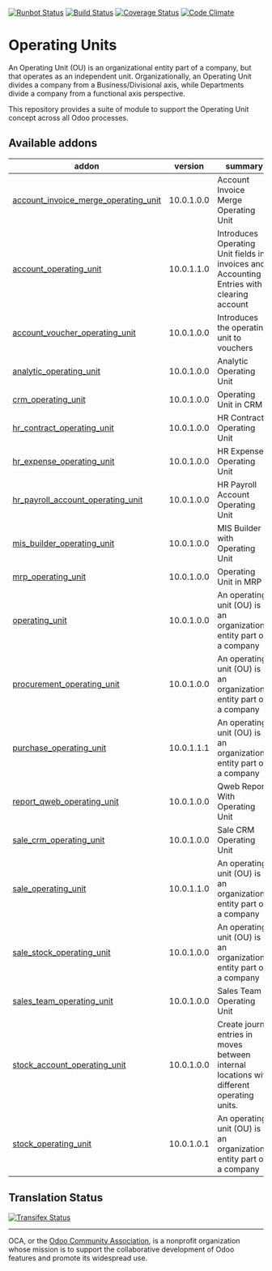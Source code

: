 [![Runbot Status](https://runbot.odoo-community.org/runbot/badge/flat/213/10.0.svg)](https://runbot.odoo-community.org/runbot/repo/github-com-oca-operating-unit-213)
[![Build Status](https://travis-ci.org/OCA/operating-unit.svg?branch=10.0)](https://travis-ci.org/OCA/operating-unit)
[![Coverage Status](https://coveralls.io/repos/OCA/operating-unit/badge.svg?branch=10.0&service=github)](https://coveralls.io/github/OCA/operating-unit?branch=10.0)
[![Code Climate](https://codeclimate.com/github/OCA/operating-unit/badges/gpa.svg)](https://codeclimate.com/github/OCA/operating-unit)

# Operating Units

An Operating Unit (OU) is an organizational entity part of a company, 
but that operates as an independent unit. Organizationally, an Operating Unit 
divides a company from a Business/Divisional axis, while Departments divide a 
company from a functional axis perspective.

This repository provides a suite of module to support the Operating Unit concept
across all Odoo processes.

[//]: # (addons)

Available addons
----------------
addon | version | summary
--- | --- | ---
[account_invoice_merge_operating_unit](account_invoice_merge_operating_unit/) | 10.0.1.0.0 | Account Invoice Merge Operating Unit
[account_operating_unit](account_operating_unit/) | 10.0.1.1.0 | Introduces Operating Unit fields in invoices and Accounting Entries with clearing account
[account_voucher_operating_unit](account_voucher_operating_unit/) | 10.0.1.0.0 | Introduces the operating unit to vouchers
[analytic_operating_unit](analytic_operating_unit/) | 10.0.1.0.0 | Analytic Operating Unit
[crm_operating_unit](crm_operating_unit/) | 10.0.1.0.0 | Operating Unit in CRM
[hr_contract_operating_unit](hr_contract_operating_unit/) | 10.0.1.0.0 | HR Contract Operating Unit
[hr_expense_operating_unit](hr_expense_operating_unit/) | 10.0.1.0.0 | HR Expense Operating Unit
[hr_payroll_account_operating_unit](hr_payroll_account_operating_unit/) | 10.0.1.0.0 | HR Payroll Account Operating Unit
[mis_builder_operating_unit](mis_builder_operating_unit/) | 10.0.1.0.0 | MIS Builder with Operating Unit
[mrp_operating_unit](mrp_operating_unit/) | 10.0.1.0.0 | Operating Unit in MRP
[operating_unit](operating_unit/) | 10.0.1.0.0 | An operating unit (OU) is an organizational entity part of a company
[procurement_operating_unit](procurement_operating_unit/) | 10.0.1.0.0 | An operating unit (OU) is an organizational entity part of a company
[purchase_operating_unit](purchase_operating_unit/) | 10.0.1.1.1 | An operating unit (OU) is an organizational entity part of a company
[report_qweb_operating_unit](report_qweb_operating_unit/) | 10.0.1.0.0 | Qweb Report With Operating Unit
[sale_crm_operating_unit](sale_crm_operating_unit/) | 10.0.1.0.0 | Sale CRM Operating Unit
[sale_operating_unit](sale_operating_unit/) | 10.0.1.1.0 | An operating unit (OU) is an organizational entity part of a company
[sale_stock_operating_unit](sale_stock_operating_unit/) | 10.0.1.0.0 | An operating unit (OU) is an organizational entity part of a company
[sales_team_operating_unit](sales_team_operating_unit/) | 10.0.1.0.0 | Sales Team Operating Unit
[stock_account_operating_unit](stock_account_operating_unit/) | 10.0.1.0.0 | Create journal entries in moves between internal locations with different operating units.
[stock_operating_unit](stock_operating_unit/) | 10.0.1.0.1 | An operating unit (OU) is an organizational entity part of a company

[//]: # (end addons)

Translation Status
------------------
[![Transifex Status](https://www.transifex.com/projects/p/OCA-operating-unit-10-0/chart/image_png)](https://www.transifex.com/projects/p/OCA-operating-unit-10-0)

----

OCA, or the [Odoo Community Association](http://odoo-community.org/), is a nonprofit organization whose
mission is to support the collaborative development of Odoo features and
promote its widespread use.
